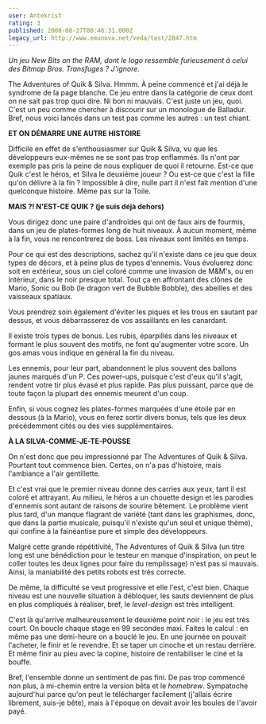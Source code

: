 ```yaml
---
user: Antekrist
rating: 3
published: 2008-08-27T08:46:31.000Z
legacy_url: http://www.emunova.net/veda/test/2847.htm
---
```

_Un jeu New Bits on the RAM, dont le logo ressemble furieusement à celui des Bitmap Bros. Transfuges ? J'ignore._  

  

The Adventures of Quik & Silva. Hmmm. À peine commencé et j'ai déjà le syndrome de la page blanche. Ce jeu entre dans la catégorie de ceux dont on ne sait pas trop quoi dire. Ni bon ni mauvais. C'est juste un jeu, quoi. C'est un peu comme chercher à discourir sur un monologue de Balladur. Bref, nous voici lancés dans un test pas comme les autres : un test chiant.  

  

**ET ON DÉMARRE UNE AUTRE HISTOIRE**  

Difficile en effet de s'enthousiasmer sur Quik & Silva, vu que les développeurs eux-mêmes ne se sont pas trop enflammés. Ils n'ont par exemple pas pris la peine de nous expliquer de quoi il retourne. Est-ce que Quik c'est le héros, et Silva le deuxième joueur ? Ou est-ce que c'est la fille qu'on délivre à la fin ? Impossible à dire, nulle part il n'est fait mention d'une quelconque histoire. Même pas sur la Toile.  

  

**MAIS ?! N'EST-CE QUIK ? (je suis déjà dehors)**  

Vous dirigez donc une paire d'androïdes qui ont de faux airs de fourmis, dans un jeu de plates-formes long de huit niveaux. À aucun moment, même à la fin, vous ne rencontrerez de boss. Les niveaux sont limités en temps.  

Pour ce qui est des descriptions, sachez qu'il n'existe dans ce jeu que deux types de décors, et à peine plus de types d'ennemis. Vous évoluerez donc soit en extérieur, sous un ciel coloré comme une invasion de M&M's, ou en intérieur, dans le noir presque total. Tout ça en affrontant des clônes de Mario, Sonic ou Bob (le dragon vert de Bubble Bobble), des abeilles et des vaisseaux spatiaux.  

Vous prendrez soin également d'éviter les piques et les trous en sautant par dessus, et vous débarrasserez de vos assaillants en les canardant.  

Il existe trois types de bonus. Les rubis, éparpillés dans les niveaux et formant le plus souvent des motifs, ne font qu'augmenter votre score. Un gos amas vous indique en général la fin du niveau.  

Les ennemis, pour leur part, abandonnent le plus souvent des ballons jaunes marqués d'un P. Ces power-ups, puisque c'est d'eux qu'il s'agit, rendent votre tir plus évasé et plus rapide. Pas plus puissant, parce que de toute façon la plupart des ennemis meurent d'un coup.  

Enfin, si vous cognez les plates-formes marquées d'une étoile par en dessous (à la Mario), vous en ferez sortir divers bonus, tels que les deux précédemment cités ou des vies supplémentaires.  

  

**À LA SILVA-COMME-JE-TE-POUSSE**  

On n'est donc que peu impressionné par The Adventures of Quik & Silva. Pourtant tout commence bien. Certes, on n'a pas d'histoire, mais l'ambiance a l'air gentillette.  

Et c'est vrai que le premier niveau donne des carries aux yeux, tant il est coloré et attrayant. Au milieu, le héros a un chouette design et les parodies d'ennemis sont autant de raisons de sourire bêtement. Le problème vient plus tard, d'un manque flagrant de variété (tant dans les graphismes, donc, que dans la partie musicale, puisqu'il n'existe qu'un seul et unique thème), qui confine à la fainéantise pure et simple des développeurs.  

Malgré cette grande répétitivité, The Adventures of Quik & Silva (un titre long est une bénédiction pour le testeur en manque d'inspiration, on peut le coller toutes les deux lignes pour faire du remplissage) n'est pas si mauvais. Ainsi, la maniabilité des petits robots est très correcte.  

De même, la difficulté se veut progressive et elle l'est, c'est bien. Chaque niveau est une nouvelle situation à débloquer, les sauts deviennent de plus en plus compliqués à réaliser, bref, le _level-design_ est très intelligent.  

C'est là qu'arrive malheureusement le deuxième point noir : le jeu est très court. On boucle chaque stage en 99 secondes maxi. Faites le calcul : en même pas une demi-heure on a bouclé le jeu. En une journée on pouvait l'acheter, le finir et le revendre. Et se taper un cinoche et un restau derrière. Et même finir au pieu avec la copine, histoire de rentabiliser le ciné et la bouffe.  

  

Bref, l'ensemble donne un sentiment de pas fini. De pas trop commencé non plus, à mi-chemin entre la version bêta et le _homebrew_. Sympatoche aujourd'hui parce qu'on peut le télécharger facilement (j'allais écrire librement, suis-je bête), mais à l'époque on devait avoir les boules de l'avoir payé.
